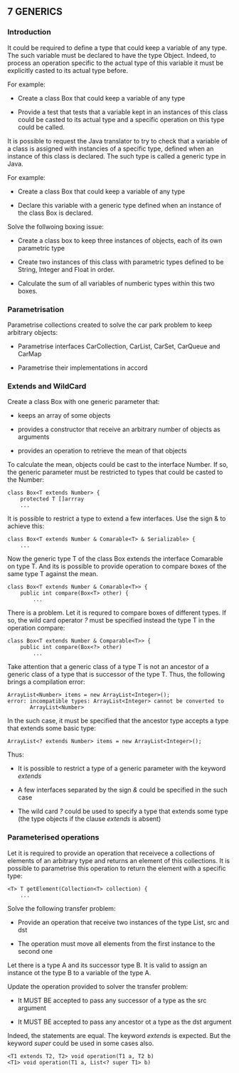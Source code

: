 ## 7 GENERICS

### Introduction

It could be required to define a type that could keep a variable of any type.
The such variable must be declared to have the type Object. Indeed, to process
an operation specific to the actual type of this variable it must be explicitly
casted to its actual type before.

For example:

- Create a class Box that could keep a variable of any type

- Provide a test that tests that a variable kept in an instances of this class could
  be casted to its actual type and a specific operation on this type could be
  called.

It is possible to request the Java translator to try to check that a
variable of a class is assigned with instancies of a specific type,
defined when an instance of this class is declared. The such type is
called a generic type in Java.

For example:

- Create a class Box that could keep a variable of any type

- Declare this variable with a generic type defined when an instance of the class
  Box is declared.

Solve the follwoing boxing issue:

- Create a class box to keep three instances of objects, each of its own parametric
  type

- Create two instances of this class with parametric types defined to be String,
  Integer and Float in order.

- Calculate the sum of all variables of numberic types within this two boxes.

### Parametrisation

Parametrise collections created to solve the car park problem to keep arbitrary
objects:

- Parametrise interfaces CarCollection, CarList, CarSet, CarQueue and CarMap

- Parametrise their implementations in accord

### Extends and WildCard

Create a class Box with one generic parameter that:

- keeps an array of some objects

- provides a constructor that receive an arbitrary number of objects
  as arguments

- provides an operation to retrieve the mean of that objects

To calculate the mean, objects could be cast to the interface Number. If so,
the generic parameter must be restricted to types that could be casted to the
Number:

    class Box<T extends Number> {
        protected T []arrray
        ...

It is possible to restrict a type to extend a few interfaces. Use the sign
& to achieve this:

    class Box<T extends Number & Comarable<T> & Serializable> {
        ...

Now the generic type T of the class Box extends the interface Comarable
on type T. And its is possible to provide operation to compare boxes
of the same type T against the mean.

    class Box<T extends Number & Comarable<T>> {
        public int compare(Box<T> other) {
            ...

There is a problem. Let it is requred to compare boxes of different types.
If so, the wild card operator *?* must be specified instead the type T in the
operation compare:

    class Box<T extends Number & Comparable<T>> {
        public int compare(Box<?> other)
            ...

Take attention that a generic class of a type T is not an ancestor of a
generic class of a type that is successor of the type T. Thus, the following
brings a compilation error:

    ArrayList<Number> items = new ArrayList<Integer>();
    error: incompatible types: ArrayList<Integer> cannot be converted to
           ArrayList<Number>

In the such case, it must be specified that the ancestor type accepts
a type that extends some basic type:

    ArrayList<? extends Number> items = new ArrayList<Integer>();

Thus:

- It is possible to restrict a type of a generic parameter with the keyword
  *extends*

- A few interfaces separated by the sign *&* could be specified in the such
  case

- The wild card *?* could be used to specify a type that extends some
  type (the type objects if the clause *extends* is absent)

### Parameterised operations

Let it is required to provide an operation that receivece a collections of
elements of an arbitrary type and returns an element of this collections.
It is possible to parametrise this operation to return the element with
a specific type:

    <T> T getElement(Collection<T> collection) {
        ...

Solve the following transfer problem:

- Provide an operation that receive two instances of the type List, src and dst

- The operation must move all elements from the first instance to the second one

Let there is a type A and its successor type B. It is valid to assign an instance
ot the type B to a variable of the type A.

Update the operation provided to solver the transfer problem:

- It MUST BE accepted to pass any successor of a type as the src argument

- It MUST BE accepted to pass any ancestor ot a type as the dst argument

Indeed, the statements are equal. The keyword *extends* is expected. But the keyword
*super* could be used in some cases also.

    <T1 extends T2, T2> void operation(T1 a, T2 b)
    <T1> void operation(T1 a, List<? super T1> b)
